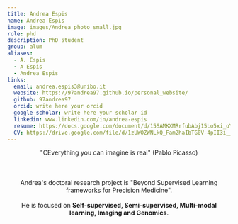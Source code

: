 ```yaml
---
title: Andrea Espis
name: Andrea Espis
image: images/Andrea_photo_small.jpg
role: phd
description: PhD student
group: alum
aliases:
  - A. Espis
  - A Espis
  - Andrea Espis 
links:
  email: andrea.espis3@unibo.it
  website: https://97andrea97.github.io/personal_website/
  github: 97andrea97
  orcid: write here your orcid
  google-scholar: write here your scholar id
  linkedin: www.linkedin.com/in/andrea-espis
  resume: https://docs.google.com/document/d/15SAMKXMRrfubAbj15Lo5xi_oYxJ2zT5G8bfREP_3Eww/edit?usp=sharing
  CV: https://drive.google.com/file/d/1zUWOZWNLkQ_Fam2haIbTG0V-4pII3i__/view
---
```


<center>"CEverything you can imagine is real" (Pablo Picasso)<br><br><br><br>Andrea's doctoral research project is "Beyond Supervised Learning frameworks for Precision Medicine". <br><br>He is focused on <b>Self-supervised, Semi-supervised, Multi-modal learning, Imaging and Genomics</b>.</center>
  
